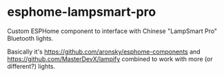 # esphome-lampsmart-pro
Custom ESPHome component to interface with Chinese "LampSmart Pro" Bluetooth lights.

Basically it's https://github.com/aronsky/esphome-components and https://github.com/MasterDevX/lampify combined to work with more (or different?) lights.
